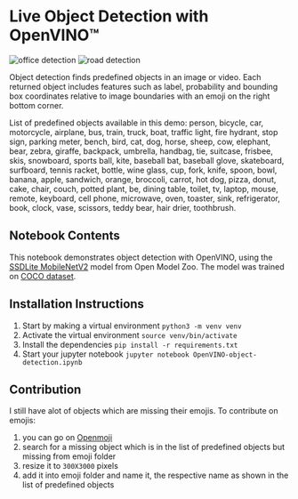 # Live Object Detection with OpenVINO™

![office detection](./media/office.gif)
![road detection](./media/road.gif)

Object detection finds predefined objects in an image or video. Each returned object includes features such as label, probability and bounding box coordinates relative to image boundaries with an emoji on the right bottom corner. 

List of predefined objects available in this demo: person, bicycle, car, motorcycle, airplane, bus, train, truck, boat, traffic light, fire hydrant, stop sign, parking meter, bench, bird, cat, dog, horse, sheep, cow, elephant, bear, zebra, giraffe, backpack, umbrella, handbag, tie, suitcase, frisbee, skis, snowboard, sports ball, kite, baseball bat, baseball glove, skateboard, surfboard, tennis racket, bottle, wine glass, cup, fork, knife, spoon, bowl, banana, apple, sandwich, orange, broccoli, carrot, hot dog, pizza, donut, cake, chair, couch, potted plant, be, dining table, toilet, tv, laptop, mouse, remote, keyboard, cell phone, microwave, oven, toaster, sink, refrigerator, book, clock, vase, scissors, teddy bear, hair drier, toothbrush.

## Notebook Contents

This notebook demonstrates object detection with OpenVINO, using the [SSDLite MobileNetV2](https://github.com/openvinotoolkit/open_model_zoo/tree/master/models/public/ssdlite_mobilenet_v2) model from Open Model Zoo. The model was trained on [COCO dataset](https://cocodataset.org/#home).

## Installation Instructions

1. Start by making a virtual environment ```python3 -m venv venv```
2. Activate the virtual environment ```source venv/bin/activate```
3. Install the dependencies ```pip install -r requirements.txt```
4. Start your jupyter notebook ```jupyter notebook OpenVINO-object-detection.ipynb```

## Contribution

I still have alot of objects which are missing their emojis. To contribute on emojis: 
1. you can go on [Openmoji](https://openmoji.org/)
2. search for a missing object which is in the list of predefined objects but missing from emoji folder 
3. resize it to ```300X3000``` pixels
4. add it into emoji folder and name it, the respective name as shown in the list of predefined objects  
 